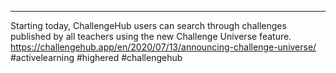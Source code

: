 ---
Starting today, ChallengeHub users can search through challenges published by all teachers using the new Challenge Universe feature.
https://challengehub.app/en/2020/07/13/announcing-challenge-universe/
#activelearning #highered #challengehub
